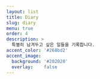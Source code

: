```yaml
---
layout: list
title: Diary
slug: diary
menu: true
order: 4
description: >
  특별히 남겨두고 싶은 일들을 기록합니다.
accent_color: '#268bd2'
accent_image:
  background: '#202020'
  overlay:    false
---
```

